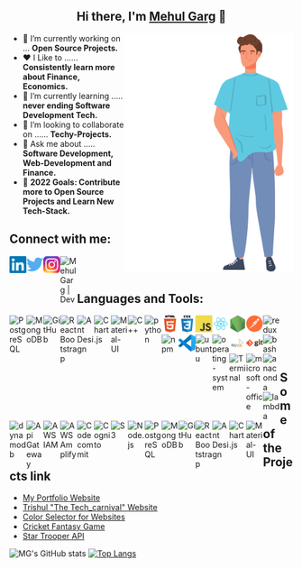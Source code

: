 <h2 align="center">Hi there, I'm <a href="https://www.mehulgarg.me/">Mehul Garg</a> 👋</h2>

<img align="right" alt="My Avtaar" width="300px" src="MyAvtaar.png"/>

- 🔭 I’m currently working on ... **Open Source Projects.**
- ❤️ I Like to ...... **Consistently learn more about Finance, Economics.**
- 🌱 I’m currently learning ..... **never ending Software Development Tech.**
- 👯 I’m looking to collaborate on ...... **Techy-Projects.**
- 💬 Ask me about ..... **Software Development, Web-Development and Finance.**
- 🥅 **2022 Goals: Contribute more to Open Source Projects and Learn New Tech-Stack.**



## Connect with me:


[<img align="left" alt="MehulGarg | LinkedIn" width="30px" src="LinkedinLogo.svg" />][linkedin]
[<img align="left" alt="MehulGarg | Twitter" width="30px" src="TwitterLogo.svg" />][twitter]
[<img align="left" alt="MehulGarg | Instagram" width="30px" src="InstagramLogo.svg" />][instagram]
[<img align="left" alt="MehulGarg | Dev" width="30px" src="https://d2fltix0v2e0sb.cloudfront.net/dev-badge.svg" />][Dev]
<br/>
<br/>

## Languages and Tools:

<a href="https://www.postgresql.org/" title="PostgreSQL">
  <img align="left" alt="PostgreSQL" width="30px" src="https://mehulgarg.netlify.app/static/media/PostgreSQL.32418160b1c2f2a4b893.png"/>
</a>
<a href="https://www.mongodb.com/" title="MongoDB">
  <img align="left" alt="MongoDB" width="30px" src="https://mehulgarg.netlify.app/static/media/MongoDb.14ed359ee5c57fb8eae0.png"/>
</a>
<a href="https://github.com/" title="GitHub">
  <img align="left" alt="GitHub" width="30px" src="https://mehulgarg.netlify.app/static/media/github.abb38ccbc752abe80b5c.png"/>
</a>
<a href="https://react-bootstrap.github.io/" title="React Bootstrap">
  <img align="left" alt="React Bootstrap" width="30px" src="https://mehulgarg.netlify.app/static/media/react_bootstrap.958e7d840a62824b0702aa1b181b51d9.svg"/>
</a>
<a href="https://ant.design/" title="Ant Design">
  <img align="left" alt="Ant Design" width="30px" src="https://mehulgarg.netlify.app/static/media/ant_design_logo.9bc8753afce8642ac89ffd972d6c90cd.svg"/>
</a>
<a href="https://www.chartjs.org/" title="Chart.js">
  <img align="left" alt="Chart.js" width="30px" src="https://mehulgarg.netlify.app/static/media/chartjs.8a8260f65c7ffe9e6f4f.ico"/>
</a>
<a href="https://material-ui.com/" title="Material-UI">
  <img align="left" alt="Material-UI" width="30px" src="https://mehulgarg.netlify.app/static/media/marteialUI.1ccf757bb7d0a367a1282370f75987c2.svg"/>
</a>
<a href="https://isocpp.org/" title="C++">
  <img align="left" alt="C++" width="30px" src="https://img.icons8.com/color/48/000000/c-plus-plus-logo.png"/>
</a>
<a href="https://www.python.org/" title="Python">
  <img align="left" alt="python" width="30px" src="https://img.icons8.com/nolan/64/python.png"/>
</a>
<a href="https://www.w3.org/html/" title="HTML5">
  <img align="left" alt="HTML5" width="30px" src="https://raw.githubusercontent.com/github/explore/80688e429a7d4ef2fca1e82350fe8e3517d3494d/topics/html/html.png" />
</a>
<a href="https://www.w3.org/Style/CSS/" title="CSS3">
  <img align="left" alt="CSS3" width="30px" src="https://raw.githubusercontent.com/github/explore/80688e429a7d4ef2fca1e82350fe8e3517d3494d/topics/css/css.png" />
</a>
<a href="https://developer.mozilla.org/en-US/docs/Web/JavaScript" title="JavaScript">
  <img align="left" alt="JavaScript" width="30px" src="https://raw.githubusercontent.com/github/explore/80688e429a7d4ef2fca1e82350fe8e3517d3494d/topics/javascript/javascript.png" />
</a>
<a href="https://getbootstrap.com/" title="Bootstrap">
  <img  align="left" alt="bootstrap" width="30px" src="https://img.icons8.com/color/48/000000/bootstrap.png"/>
</a>
<a href="https://react.dev/" title="React">
  <img align="left" alt="React" width="30px" src="https://raw.githubusercontent.com/github/explore/80688e429a7d4ef2fca1e82350fe8e3517d3494d/topics/react/react.png" />
</a>
<a href="https://nodejs.org/" title="Node.js">
  <img align="left" alt="Node.js" width="30px" src="https://raw.githubusercontent.com/github/explore/80688e429a7d4ef2fca1e82350fe8e3517d3494d/topics/nodejs/nodejs.png" />
</a>
<a href="https://www.npmjs.com/" title="npm">
<img align="left" alt="npm" width="30px" src="postman-icon.png"/>
</a>
<a href="https://redux.js.org/" title="Redux">
<img align="left" alt="redux" width="30px" src="https://img.icons8.com/color/48/000000/redux.png"/>
</a>
<a href="https://www.npmjs.com/" title="NPM">
<img align="left" alt="npm" width="30px" src="https://img.icons8.com/color/48/000000/npm.png"/>
</a>
<a href="https://code.visualstudio.com/" title="Visual Studio Code">
<img align="left" alt="Visual Studio Code" width="30px" src="https://raw.githubusercontent.com/github/explore/80688e429a7d4ef2fca1e82350fe8e3517d3494d/topics/visual-studio-code/visual-studio-code.png" />
</a>
<a href="https://ubuntu.com/" title="Ubuntu">
<img align="left" alt="ubuntu" width="30px" src="https://img.icons8.com/ios/50/000000/ubuntu.png"/>
</a>
<a href="https://en.wikipedia.org/wiki/Operating_system" title="Operating System">
<img align="left" alt="operating-system" width="30px" src="https://img.icons8.com/dusk/64/000000/operating-system.png"/>
</a>
<a href="https://www.mysql.com/" title="MySQL">
<img align="left" alt="MySQL" width="30px" src="https://raw.githubusercontent.com/github/explore/80688e429a7d4ef2fca1e82350fe8e3517d3494d/topics/mysql/mysql.png" />
</a>
<a href="https://git-scm.com/" title="Git">
<img align="left" alt="Git" width="30px" src="https://raw.githubusercontent.com/github/explore/80688e429a7d4ef2fca1e82350fe8e3517d3494d/topics/git/git.png" />
</a>
<a href="https://www.gnu.org/software/bash/" title="Bash">
<img align="left" alt="bash" width="30px" src="https://img.icons8.com/plasticine/100/000000/bash.png"/>
</a>
<a href="https://en.wikipedia.org/wiki/Terminal_(computing)" title="Terminal">
<img align="left" alt="Terminal" width="30px" src="https://img.icons8.com/material/48/000000/console.png"/>
</a>
<a href="https://www.microsoft.com/en-us/microsoft-365" title="Microsoft Office">
<img align="left" alt="microsoft-office" width="30px" src="https://img.icons8.com/color/48/000000/microsoft-office-2019.png"/>
</a>
<a href="https://www.anaconda.com/" title="Anaconda">
<img align="left" alt="anaconda" width="30px" src="https://img.icons8.com/dusk/64/000000/anaconda.png"/>
</a>
<a href="https://aws.amazon.com/lambda/" title="Lambda">
<img align="left" alt="lambda" width="30px" src="https://mehulgarg.netlify.app/static/media/Lambda.ec930be259d2440ec095.png"/>
</a>
<a href="https://aws.amazon.com/dynamodb/" title="DynamoDB">
<img align="left" alt="dynamodb" width="30px" src="https://mehulgarg.netlify.app/static/media/DynamoDB.b557bc037b614b47e5b7.png"/>
</a>
<a href="https://aws.amazon.com/api-gateway/" title="API Gateway">
<img align="left" alt="Api Gateway" width="30px" src="https://mehulgarg.netlify.app/static/media/API%20Gateway.3e9a9cb29df48ff962c9.png"/>
</a>
<a href="https://aws.amazon.com/iam/" title="AWS IAM">
<img align="left" alt="AWS IAM" width="30px" src="https://mehulgarg.netlify.app/static/media/IAM%20Identity%20Center.2c1f26aeba116087fc98.png"/>
</a>
<a href="https://aws.amazon.com/amplify/" title="AWS Amplify">
<img align="left" alt="AWS Amplify" width="30px" src="https://mehulgarg.netlify.app/static/media/Amplify.656bd852b8d8edab0029.png"/>
</a>
<a href="https://aws.amazon.com/codecommit/" title="CodeCommit">
<img align="left" alt="Codecommit" width="30px" src="https://mehulgarg.netlify.app/static/media/CodeCommit.82b17550f6e3335a0b20.png"/>
</a>
<a href="https://aws.amazon.com/cognito/" title="Cognito">
<img align="left" alt="Cognito" width="30px" src="https://mehulgarg.netlify.app/static/media/Cognito.d880bbf29be67fa3ddff.png"/>
</a>
<a href="https://aws.amazon.com/s3/" title="S3">
<img align="left" alt="S3" width="30px" src="https://mehulgarg.netlify.app/static/media/Simple%20Storage%20Service.dfc47c8f737823a3a520.png"/>
</a>


<a href="https://nodejs.org/" title="Node.js">
  <img align="left" alt="Node.js" width="30px" src="https://mehulgarg.netlify.app/static/media/Nodejs.b508473ad71a31ce2fae.png"/>
</a>
<a href="https://www.postgresql.org/" title="PostgreSQL">
  <img align="left" alt="PostgreSQL" width="30px" src="https://mehulgarg.netlify.app/static/media/PostgreSQL.32418160b1c2f2a4b893.png"/>
</a>
<a href="https://www.mongodb.com/" title="MongoDB">
  <img align="left" alt="MongoDB" width="30px" src="https://mehulgarg.netlify.app/static/media/MongoDb.14ed359ee5c57fb8eae0.png"/>
</a>
<a href="https://github.com/" title="GitHub">
  <img align="left" alt="GitHub" width="30px" src="https://mehulgarg.netlify.app/static/media/github.abb38ccbc752abe80b5c.png"/>
</a>
<a href="https://react-bootstrap.github.io/" title="React Bootstrap">
  <img align="left" alt="React Bootstrap" width="30px" src="https://mehulgarg.netlify.app/static/media/react_bootstrap.958e7d840a62824b0702aa1b181b51d9.svg"/>
</a>
<a href="https://ant.design/" title="Ant Design">
  <img align="left" alt="Ant Design" width="30px" src="https://mehulgarg.netlify.app/static/media/ant_design_logo.9bc8753afce8642ac89ffd972d6c90cd.svg"/>
</a>
<a href="https://www.chartjs.org/" title="Chart.js">
  <img align="left" alt="Chart.js" width="30px" src="https://mehulgarg.netlify.app/static/media/chartjs.8a8260f65c7ffe9e6f4f.ico"/>
</a>
<a href="https://material-ui.com/" title="Material-UI">
  <img align="left" alt="Material-UI" width="30px" src="https://mehulgarg.netlify.app/static/media/marteialUI.1ccf757bb7d0a367a1282370f75987c2.svg"/>
</a>



<br />
<br />
<br />
<br />

## Some of the Projects link
* [My Portfolio Website]
* [Trishul "The Tech_carnival" Website]
* [Color Selector for Websites]
* [Cricket Fantasy Game]
* [Star Trooper API]

[linkedin]: https://www.linkedin.com/in/mehul104/
[twitter]: https://twitter.com/MehulGarg22
[instagram]: https://www.instagram.com/mehulgarg104/
[Dev]: https://dev.to/mehul104/
[Trishul "The Tech_carnival" Website]: https://www.trishultechfest.live/
[Color Selector for Websites]: https://colorpiker.netlify.app/
[Cricket Fantasy Game]: https://github.com/MehulGarg22/Cricket_Fantasy_Game/
[Star Trooper API]: https://mehulgarg22.github.io/Star-Troopers/
[My Portfolio Website]: https://mehulgarg.netlify.app/

![MG's GitHub stats](https://github-readme-stats.vercel.app/api?username=MehulGarg22&theme=dark&show_icons=true)
[![Top Langs](https://github-readme-stats.vercel.app/api/top-langs/?username=MehulGarg22&layout=compact&theme=dark)](https://github.com/MehulGarg22/github-readme-stats)

